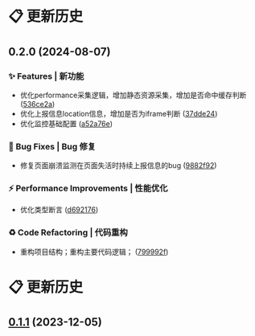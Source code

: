 # 📋 更新历史

## 0.2.0 (2024-08-07)

### ✨ Features | 新功能

- 优化performance采集逻辑，增加静态资源采集，增加是否命中缓存判断 ([536ce2a](http://192.168.12.106/fe-extension/fe-monitor/commit/536ce2a1a752dd91c307561525379e358c05f28f))
- 优化上报信息location信息，增加是否为iframe判断 ([37dde24](http://192.168.12.106/fe-extension/fe-monitor/commit/37dde2406c429aeef58d5bd5af281a9dfd8c1e58))
- 优化监控基础配置 ([a52a76e](http://192.168.12.106/fe-extension/fe-monitor/commit/a52a76ea7a394572b3cc3f27a18714d800049b72))

### 🐛 Bug Fixes | Bug 修复

- 修复页面崩溃监测在页面失活时持续上报信息的bug ([9882f92](http://192.168.12.106/fe-extension/fe-monitor/commit/9882f925aa8464a2d3da40399234156d98ac4ea1))

### ⚡ Performance Improvements | 性能优化

- 优化类型断言 ([d692176](http://192.168.12.106/fe-extension/fe-monitor/commit/d692176bdc4c45f20f845bc11418597c166551fd))

### ♻ Code Refactoring | 代码重构

- 重构项目结构；重构主要代码逻辑； ([799992f](http://192.168.12.106/fe-extension/fe-monitor/commit/799992f8b2744977e9a50ac9ad66daaed39685b0))

# 📋 更新历史

## [0.1.1](http://192.168.12.106/keentech-fe/kd-monitor/compare/v0.1.0...v0.1.1) (2023-12-05)
